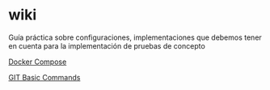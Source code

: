 # wiki
Guía práctica sobre configuraciones, implementaciones que debemos tener en cuenta para la implementación de pruebas de concepto

[Docker Compose](https://github.com/latorredaniel/wiki/wiki/Docker-Compose)

[GIT Basic Commands](https://github.com/latorredaniel/wiki/wiki/git%E2%80%90commands)
